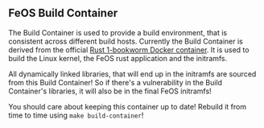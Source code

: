 FeOS Build Container
---------------------

The Build Container is used to provide a build environment, that is consistent across different build hosts.
Currently the Build Container is derived from the official [Rust 1-bookworm Docker container](https://hub.docker.com/_/rust). It is used to build the Linux kernel, the FeOS rust application and the initramfs.

All dynamically linked libraries, that will end up in the initramfs are sourced from this Build Container!
So if there's a vulnerability in the Build Container's libraries, it will also be in the final FeOS initramfs!

You should care about keeping this container up to date!
Rebuild it from time to time using `make build-container`!

